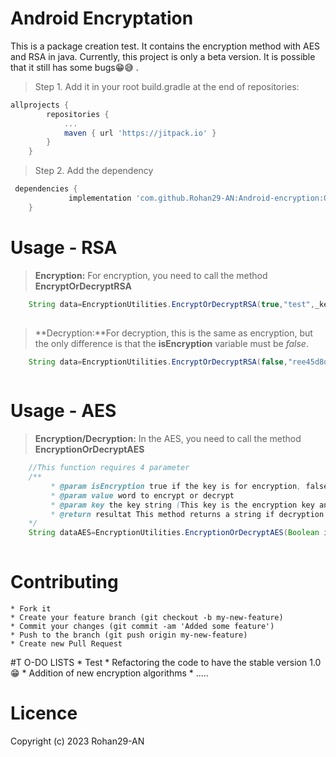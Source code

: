 # Android Encryptation

This is a package creation test. It contains the encryption method with AES and RSA in java. Currently, this project is only a beta version. It is possible that it still has some bugs😁😅 .

> Step 1. Add it in your root build.gradle at the end of repositories:
```gradle
allprojects {
		repositories {
			...
			maven { url 'https://jitpack.io' }
		}
	}

```
  
 > Step 2. Add the dependency
 
```gradle
 dependencies {
	         implementation 'com.github.Rohan29-AN:Android-encryption:0.9'
	}
````

# Usage - RSA

> **Encryption:** For encryption, you need to call the method **EncryptOrDecryptRSA**

```java
	String data=EncryptionUtilities.EncryptOrDecryptRSA(true,"test",_keyPublic);
	
```

> **Decryption:**For decryption, this is the same as encryption, but the only difference is that the **isEncryption** variable must be *false*.

```java
	String data=EncryptionUtilities.EncryptOrDecryptRSA(false,"ree45d8d8fd8fd5f4df5d4f",_keyPrivate);
	
```

# Usage - AES
> **Encryption/Decryption:** In the AES, you need to call the method **EncryptionOrDecryptAES**

```java
	//This function requires 4 parameter
	/**
	     * @param isEncryption true if the key is for encryption, false if it is for decryption
	     * @param value word to encrypt or decrypt
	     * @param key the key string (This key is the encryption key and the decryption key)
	     * @return resultat This method returns a string if decryption or encryption goes well and null if a problem occurs
	*/
	String dataAES=EncryptionUtilities.EncryptionOrDecryptAES(Boolean isEncryption,String value,String key,String iv)
	
```

# Contributing
	* Fork it
	* Create your feature branch (git checkout -b my-new-feature)
	* Commit your changes (git commit -am 'Added some feature')
	* Push to the branch (git push origin my-new-feature)
	* Create new Pull Request
	
#T O-DO LISTS
	* Test
	* Refactoring the code to have the stable version 1.0 😁
	* Addition of new encryption algorithms
	* .....

# Licence
Copyright (c) 2023 Rohan29-AN


